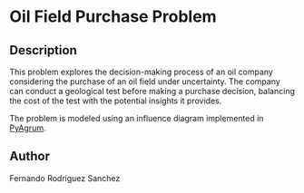 # Oil Field Purchase Problem

## Description
This problem explores the decision-making process of an oil company considering the purchase of an oil field under uncertainty. The company can conduct a geological test before making a purchase decision, balancing the cost of the test with the potential insights it provides. 

The problem is modeled using an influence diagram implemented in [PyAgrum](https://pyagrum.readthedocs.io/).

## Author
Fernando Rodriguez Sanchez
